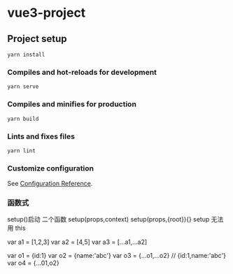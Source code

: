 # vue3-project

## Project setup

```
yarn install
```

### Compiles and hot-reloads for development

```
yarn serve
```

### Compiles and minifies for production

```
yarn build
```

### Lints and fixes files

```
yarn lint
```

### Customize configuration

See [Configuration Reference](https://cli.vuejs.org/config/).

### 函数式

setup()启动 二个函数
setup(props,context)
setup(props,{root}){}
setup 无法用 this

var a1 = [1,2,3]
var a2 = [4,5]
var a3 = [...a1,...a2]

var o1 = {id:1}
var o2 = {name:'abc'}
var o3 = {...o1,...o2} // {id:1,name:'abc'}
var o4 = {...01,o2}
